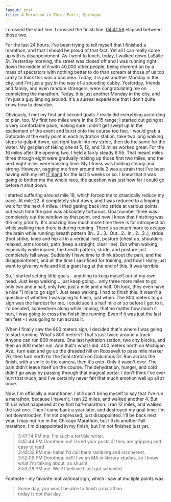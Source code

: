 ```yaml
---
layout: post
title: A Marathon in Three Parts, Epilogue
---
```


I crossed the start line.  I crossed the finish line. [04:41:59](http://results.chicagomarathon.com/2013/?content=detail&fpid=favorites&pid=favorites&idp=999999107FA3090000100997&lang=EN_CAP&event=MAR)
elapsed between those two.

For the last 24 hours, I've been trying to tell myself that I finished a marathon, and that I should be proud of that fact.  Yet all I can really
come up with is disappointment.  As I went to lunch, today, I walked down LaSalle St.  Yesterday morning, the street was closed off and I was
running right down the middle of it with 40,000 other people, being cheered on by a mass of spectators with nothing better to do than scream at
those of us too crazy to think this was a bad idea.  Today, it is just another Monday in the city, and I'm just a guy in the way of a speeding cabby.
Yesterday, friends and family, and even random strangers, were congratulating me on completing the marathon.  Today, it is just another Monday in the
city, and I'm just a guy limping around.  It's a surreal experience that I don't quite know how to describe.

Obviously, I met my first and second goals.  I really did everything according to plan, too.  My first two miles were in the 9:15 range; I started
out going at a very comfortable pace,  making sure I didn't get swept up in the excitement of the event and burst onto the course too fast.  I would
grab a Gatorade at the early point in each hydration station, take two long walking steps to gulp it down, get right back into my stride, then do the
same for the water.  My gel plan of taking one at 5, 12, and 19 miles worked great.  For the 16 miles after the opening two, I held a fairly steady 8:55.
That meant miles three through eight were gradually making up those first two miles, and the next eight miles were banking time.  My fitness was
holding steady and strong.  However, nagging me from around mile 2 was a strain that I've been having with my left [IT band](http://en.wikipedia.org/wiki/Iliotibial_band_syndrome)
for the last 5 weeks or so.  I knew that it was going to bother me the whole race, the question was just how far I could go before it shut down.

I started suffering around mile 18, which forced me to drastically reduce my pace.  At mile 22, it completely shut down, and I was reduced to a
limping walk for the next 4 miles.  I tried getting back into stride at various points, but each time the pain was absolutely torturous.  Goal
number three was completely out the window by that point, and now I knew that finishing was the only priority.  It's amazing how much more time
there is for introspection while walking than there is during running.  There's so much more to occupy the brain while running:  breath pattern
(In.. 2.. 3.. Out.. 2.. In.. 2.. 3..), stride (foot strike, knee and hip all in a vertical line), posture (chest up, shoulders relaxed, arms loose),
path (keep a straight, clear line).  But when walking, especially while injured, the breath pattern, stride, and posture just completely fall away.
Suddenly I have time to think about the pain, and the disappointment, and all the time I sacrificed for training, and how I really just want to give
my wife and kid a giant hug at the end of this.  It was terrible.

So, I started setting little goals - anything to keep myself out of my own head.  Just keep walking&hellip; just keep going&hellip; only three more miles to go,
only two and a half, only two, just a mile and a half.  Oh look, they even have a nice "1 mile to go sign".  Just keep walking.  I had to finish this.
It wasn't a question of whether I was going to finish, just when.  The 800 meters to go sign was the hardest for me.  I could see it a half mile or so
before I got to it.  I'd decided, somewhere along while limping, that no matter how much it hurt, I was going to cross the finish line running.
Even if it was just the last ten feet - I was going to run across it.

When I finally saw the 800 meters sign, I decided that's where I was going to start running.  What's 800 meters?  That's just twice around a track.
Anyone can run 800 meters.  One last hydration station, two city blocks, and then an 800 meter run.  And that's what I did.  400 meters north on
Michigan Ave., turn east and go up the dreaded hill on Roosevelt to pass mile marker 26, then turn north for the final stretch on Columbus Dr.
Run across the finish, with a smile to the camera, then it's over.  Only it wasn't over.  The pain didn't leave itself on the course.
The dehydration, hunger, and cold didn't go away by passing through that magical portal.  I don't think I've ever hurt that much, and I've certainly
never felt that much emotion well up all at once.

Now, I'm officially a marathoner.  I still can't bring myself to say that I've run a marathon, because I haven't.  I ran 22 miles, and walked
another 4.  But this is what happened at my first half-marathon.  I ran 12 miles, and walked the last one.  Then I came back a year later, and
destroyed my goal time.  I'm not downtrodden, I'm not depressed, just disappointed.  I'll be back next year.  I may not run in the Chicago Marathon,
but I'll do another Fall marathon.  I'm disappointed in my finish, but I'm not finished just yet.

> 3:47:14 PM me: I'm such a terrible writer.  
3:47:44 PM Dorothea: no! I liked your posts :)! they are gripping and easy to read  
3:48:32 PM me: haha! I'd call them rambling and incoherent.  
3:52:09 PM Dorothea: na!!! I've an MA in literary studies, so I know what I'm talking about.  so shush!  
3:53:28 PM me: Well! I believe I just got schooled.  

Footnote - my favorite motivational sign, which I saw at multiple points was:

> Some day, you won't be able to finish a marathon  
today is not that day.
